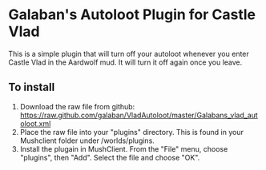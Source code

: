 # Galaban's Autoloot Plugin for Castle Vlad
This is a simple plugin that will turn off your autoloot whenever you enter Castle Vlad in the Aardwolf mud.  It will turn it off again once you leave.

## To install
1. Download the raw file from github:
https://raw.github.com/galaban/VladAutoloot/master/Galabans_vlad_autoloot.xml
2. Place the raw file into your "plugins" directory.  This is found in your Mushclient folder under /worlds/plugins.
3. Install the plugain in MushClient.  From the "File" menu, choose "plugins", then "Add".  Select the file and choose "OK".

